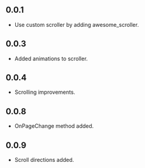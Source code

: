 ## 0.0.1

* Use custom scroller by adding awesome_scroller.

## 0.0.3

* Added animations to scroller.

## 0.0.4

* Scrolling improvements.

## 0.0.8

* OnPageChange method added.

## 0.0.9

* Scroll directions added.
